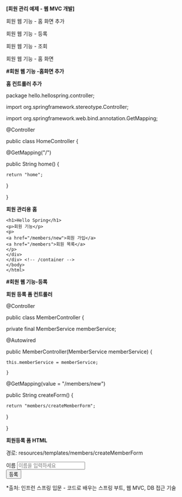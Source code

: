 **[회원 관리 예제 - 웹 MVC 개발]**

회원 웹 기능 - 홈 화면 추가

회원 웹 기능 - 등록

회원 웹 기능 - 조회

회원 웹 기능 - 홈 화면

**#회원 웹 기능 -홈화면 추가**



**홈 컨트롤러 추가**

package hello.hellospring.controller;

import org.springframework.stereotype.Controller;

import org.springframework.web.bind.annotation.GetMapping;


@Controller

public class HomeController {

  @GetMapping("/")
  
  public String home() {
  
    return "home";
    
  }
  
}




**회원 관리용 홈**

<!DOCTYPE HTML>

<html xmlns:th="http://www.thymeleaf.org">
  
  
<body>
  <div class="container"><div>
    
    <h1>Hello Spring</h1>
    <p>회원 기능</p>
    <p>
    <a href="/members/new">회원 가입</a>
    <a href="/members">회원 목록</a>
    </p>
    </div>
    </div> <!-- /container -->
    </body>
    </html>



**#회원 웹 기능-등록**


**회원 등록 폼 컨트롤러**

@Controller

public class MemberController {

  private final MemberService memberService;
  
  @Autowired
  
  public MemberController(MemberService memberService) {
  
    this.memberService = memberService;
    
    }

  @GetMapping(value = "/members/new")

  public String createForm() {

    return "members/createMemberForm";

   }

}


**회원등록 폼 HTML**

경로: resources/templates/members/createMemberForm

<!DOCTYPE HTML>


<html xmlns:th="http://www.thymeleaf.org">
<body>
<div class="container">
<form action="/members/new" method="post">
<div class="form-group">
<label for="name">이름</label>
<input type="text" id="name" name="name" placeholder="이름을 입력하세
요">
</div>
<button type="submit">등록</button>
</form>
</div> <!-- /container -->
</body>
</html>

























*출처: 인프런 스프링 입문 - 코드로 배우는 스프링 부트, 웹 MVC, DB 접근 기술
